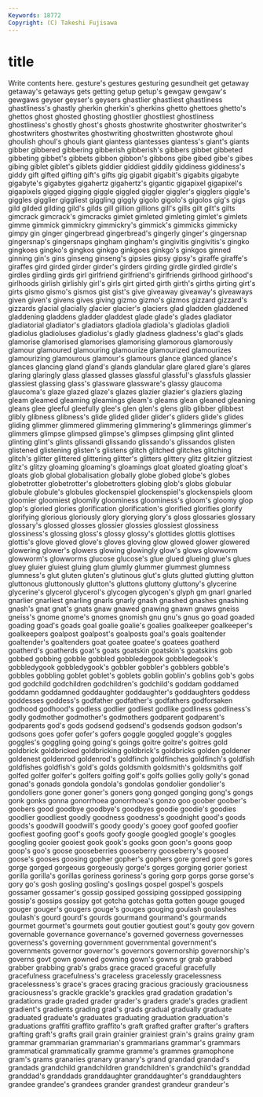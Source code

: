 ```yaml
---
Keywords: 18772 
Copyright: (C) Takeshi Fujisawa
---
```


# title

Write contents here.
 gesture's gestures
gesturing gesundheit get getaway getaway's getaways gets getting getup getup's
gewgaw gewgaw's gewgaws geyser geyser's geysers ghastlier ghastliest ghastliness ghastliness's
ghastly gherkin gherkin's gherkins ghetto ghettoes ghetto's ghettos ghost ghosted
ghosting ghostlier ghostliest ghostliness ghostliness's ghostly ghost's ghosts ghostwrite ghostwriter
ghostwriter's ghostwriters ghostwrites ghostwriting ghostwritten ghostwrote ghoul ghoulish ghoul's ghouls
giant giantess giantesses giantess's giant's giants gibber gibbered gibbering gibberish
gibberish's gibbers gibbet gibbeted gibbeting gibbet's gibbets gibbon gibbon's gibbons
gibe gibed gibe's gibes gibing giblet giblet's giblets giddier giddiest
giddily giddiness giddiness's giddy gift gifted gifting gift's gifts gig
gigabit gigabit's gigabits gigabyte gigabyte's gigabytes gigahertz gigahertz's gigantic gigapixel
gigapixel's gigapixels gigged gigging giggle giggled giggler giggler's gigglers giggle's
giggles gigglier giggliest giggling giggly gigolo gigolo's gigolos gig's gigs
gild gilded gilding gild's gilds gill gillion gillions gill's gills
gilt gilt's gilts gimcrack gimcrack's gimcracks gimlet gimleted gimleting gimlet's
gimlets gimme gimmick gimmickry gimmickry's gimmick's gimmicks gimmicky gimpy gin
ginger gingerbread gingerbread's gingerly ginger's gingersnap gingersnap's gingersnaps gingham gingham's
gingivitis gingivitis's gingko gingkoes gingko's gingkos ginkgo ginkgoes ginkgo's ginkgos
ginned ginning gin's gins ginseng ginseng's gipsies gipsy gipsy's giraffe
giraffe's giraffes gird girded girder girder's girders girding girdle girdled
girdle's girdles girdling girds girl girlfriend girlfriend's girlfriends girlhood girlhood's
girlhoods girlish girlishly girl's girls girt girted girth girth's girths
girting girt's girts gismo gismo's gismos gist gist's give giveaway
giveaway's giveaways given given's givens gives giving gizmo gizmo's gizmos
gizzard gizzard's gizzards glacial glacially glacier glacier's glaciers glad gladden
gladdened gladdening gladdens gladder gladdest glade glade's glades gladiator gladiatorial
gladiator's gladiators gladiola gladiola's gladiolas gladioli gladiolus gladioluses gladiolus's gladly
gladness gladness's glad's glads glamorise glamorised glamorises glamorising glamorous glamorously
glamour glamoured glamouring glamourize glamourized glamourizes glamourizing glamourous glamour's glamours
glance glanced glance's glances glancing gland gland's glands glandular glare
glared glare's glares glaring glaringly glass glassed glasses glassful glassful's
glassfuls glassier glassiest glassing glass's glassware glassware's glassy glaucoma glaucoma's
glaze glazed glaze's glazes glazier glazier's glaziers glazing gleam gleamed
gleaming gleamings gleam's gleams glean gleaned gleaning gleans glee gleeful
gleefully glee's glen glen's glens glib glibber glibbest glibly glibness
glibness's glide glided glider glider's gliders glide's glides gliding glimmer
glimmered glimmering glimmering's glimmerings glimmer's glimmers glimpse glimpsed glimpse's glimpses
glimpsing glint glinted glinting glint's glints glissandi glissando glissando's glissandos
glisten glistened glistening glisten's glistens glitch glitched glitches glitching glitch's
glitter glittered glittering glitter's glitters glittery glitz glitzier glitziest glitz's
glitzy gloaming gloaming's gloamings gloat gloated gloating gloat's gloats glob
global globalisation globally globe globed globe's globes globetrotter globetrotter's globetrotters
globing glob's globs globular globule globule's globules glockenspiel glockenspiel's glockenspiels
gloom gloomier gloomiest gloomily gloominess gloominess's gloom's gloomy glop glop's
gloried glories glorification glorification's glorified glorifies glorify glorifying glorious gloriously
glory glorying glory's gloss glossaries glossary glossary's glossed glosses glossier
glossies glossiest glossiness glossiness's glossing gloss's glossy glossy's glottides glottis
glottises glottis's glove gloved glove's gloves gloving glow glowed glower
glowered glowering glower's glowers glowing glowingly glow's glows glowworm glowworm's
glowworms glucose glucose's glue glued glueing glue's glues gluey gluier
gluiest gluing glum glumly glummer glummest glumness glumness's glut gluten
gluten's glutinous glut's gluts glutted glutting glutton gluttonous gluttonously glutton's
gluttons gluttony gluttony's glycerine glycerine's glycerol glycerol's glycogen glycogen's glyph
gm gnarl gnarled gnarlier gnarliest gnarling gnarls gnarly gnash gnashed
gnashes gnashing gnash's gnat gnat's gnats gnaw gnawed gnawing gnawn
gnaws gneiss gneiss's gnome gnome's gnomes gnomish gnu gnu's gnus
go goad goaded goading goad's goads goal goalie goalie's goalies
goalkeeper goalkeeper's goalkeepers goalpost goalpost's goalposts goal's goals goaltender goaltender's
goaltenders goat goatee goatee's goatees goatherd goatherd's goatherds goat's goats
goatskin goatskin's goatskins gob gobbed gobbing gobble gobbled gobbledegook gobbledegook's
gobbledygook gobbledygook's gobbler gobbler's gobblers gobble's gobbles gobbling goblet goblet's
goblets goblin goblin's goblins gob's gobs god godchild godchildren godchildren's
godchild's goddam goddamed goddamn goddamned goddaughter goddaughter's goddaughters goddess goddesses
goddess's godfather godfather's godfathers godforsaken godhood godhood's godless godlier godliest
godlike godliness godliness's godly godmother godmother's godmothers godparent godparent's godparents
god's gods godsend godsend's godsends godson godson's godsons goes gofer
gofer's gofers goggle goggled goggle's goggles goggles's goggling going going's
goings goitre goitre's goitres gold goldbrick goldbricked goldbricking goldbrick's goldbricks
golden goldener goldenest goldenrod goldenrod's goldfinch goldfinches goldfinch's goldfish goldfishes
goldfish's gold's golds goldsmith goldsmith's goldsmiths golf golfed golfer golfer's
golfers golfing golf's golfs gollies golly golly's gonad gonad's gonads
gondola gondola's gondolas gondolier gondolier's gondoliers gone goner goner's goners
gong gonged gonging gong's gongs gonk gonks gonna gonorrhoea gonorrhoea's
gonzo goo goober goober's goobers good goodbye goodbye's goodbyes goodie
goodie's goodies goodlier goodliest goodly goodness goodness's goodnight good's goods
goods's goodwill goodwill's goody goody's gooey goof goofed goofier goofiest
goofing goof's goofs goofy google googled google's googles googling gooier
gooiest gook gook's gooks goon goon's goons goop goop's goo's
goose gooseberries gooseberry gooseberry's goosed goose's gooses goosing gopher gopher's
gophers gore gored gore's gores gorge gorged gorgeous gorgeously gorge's
gorges gorging gorier goriest gorilla gorilla's gorillas goriness goriness's goring
gorp gorps gorse gorse's gory go's gosh gosling gosling's goslings
gospel gospel's gospels gossamer gossamer's gossip gossiped gossiping gossipped gossipping
gossip's gossips gossipy got gotcha gotchas gotta gotten gouge gouged
gouger gouger's gougers gouge's gouges gouging goulash goulashes goulash's gourd
gourd's gourds gourmand gourmand's gourmands gourmet gourmet's gourmets gout goutier
goutiest gout's gouty gov govern governable governance governance's governed governess
governesses governess's governing government governmental government's governments governor governor's governors
governorship governorship's governs govt gown gowned gowning gown's gowns gr
grab grabbed grabber grabbing grab's grabs grace graced graceful gracefully
gracefulness gracefulness's graceless gracelessly gracelessness gracelessness's grace's graces gracing gracious
graciously graciousness graciousness's grackle grackle's grackles grad gradation gradation's gradations
grade graded grader grader's graders grade's grades gradient gradient's gradients
grading grad's grads gradual gradually graduate graduated graduate's graduates graduating
graduation graduation's graduations graffiti graffito graffito's graft grafted grafter grafter's
grafters grafting graft's grafts grail grain grainier grainiest grain's grains
grainy gram grammar grammarian grammarian's grammarians grammar's grammars grammatical grammatically
gramme gramme's grammes gramophone gram's grams granaries granary granary's grand
grandad grandad's grandads grandchild grandchildren grandchildren's grandchild's granddad granddad's granddads
granddaughter granddaughter's granddaughters grandee grandee's grandees grander grandest grandeur grandeur's
